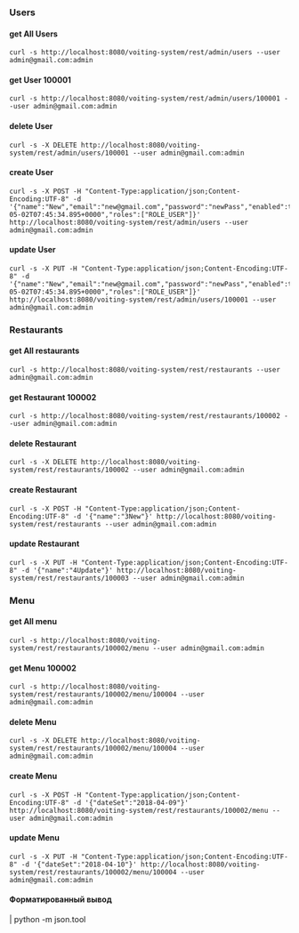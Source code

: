 ### Users

#### get All Users
    curl -s http://localhost:8080/voiting-system/rest/admin/users --user admin@gmail.com:admin

#### get User 100001
    curl -s http://localhost:8080/voiting-system/rest/admin/users/100001 --user admin@gmail.com:admin

#### delete User
    curl -s -X DELETE http://localhost:8080/voiting-system/rest/admin/users/100001 --user admin@gmail.com:admin

#### create User
    curl -s -X POST -H "Content-Type:application/json;Content-Encoding:UTF-8" -d '{"name":"New","email":"new@gmail.com","password":"newPass","enabled":true,"registered":"2018-05-02T07:45:34.895+0000","roles":["ROLE_USER"]}' http://localhost:8080/voiting-system/rest/admin/users --user admin@gmail.com:admin

#### update User
    curl -s -X PUT -H "Content-Type:application/json;Content-Encoding:UTF-8" -d '{"name":"New","email":"new@gmail.com","password":"newPass","enabled":true,"registered":"2018-05-02T07:45:34.895+0000","roles":["ROLE_USER"]}' http://localhost:8080/voiting-system/rest/admin/users/100001 --user admin@gmail.com:admin


### Restaurants

#### get All restaurants
    curl -s http://localhost:8080/voiting-system/rest/restaurants --user admin@gmail.com:admin

#### get Restaurant 100002
    curl -s http://localhost:8080/voiting-system/rest/restaurants/100002 --user admin@gmail.com:admin

#### delete Restaurant
    curl -s -X DELETE http://localhost:8080/voiting-system/rest/restaurants/100002 --user admin@gmail.com:admin

#### create Restaurant
    curl -s -X POST -H "Content-Type:application/json;Content-Encoding:UTF-8" -d '{"name":"3New"}' http://localhost:8080/voiting-system/rest/restaurants --user admin@gmail.com:admin

#### update Restaurant
    curl -s -X PUT -H "Content-Type:application/json;Content-Encoding:UTF-8" -d '{"name":"4Update"}' http://localhost:8080/voiting-system/rest/restaurants/100003 --user admin@gmail.com:admin



### Menu

#### get All menu
    curl -s http://localhost:8080/voiting-system/rest/restaurants/100002/menu --user admin@gmail.com:admin

#### get Menu 100002
    curl -s http://localhost:8080/voiting-system/rest/restaurants/100002/menu/100004 --user admin@gmail.com:admin

#### delete Menu
    curl -s -X DELETE http://localhost:8080/voiting-system/rest/restaurants/100002/menu/100004 --user admin@gmail.com:admin

#### create Menu
    curl -s -X POST -H "Content-Type:application/json;Content-Encoding:UTF-8" -d '{"dateSet":"2018-04-09"}' http://localhost:8080/voiting-system/rest/restaurants/100002/menu --user admin@gmail.com:admin

#### update Menu
    curl -s -X PUT -H "Content-Type:application/json;Content-Encoding:UTF-8" -d '{"dateSet":"2018-04-10"}' http://localhost:8080/voiting-system/rest/restaurants/100002/menu/100004 --user admin@gmail.com:admin


#### Форматированный вывод 
   | python -m json.tool
